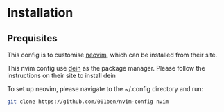# Installation

## Prequisites
This config is to customise [neovim](https://neovim.io/), which can be installed from their site.

This nvim config use [dein](https://github.com/Shougo/dein.vim) as the package manager. Please follow the instructions on their site to install dein

To set up neovim, please navigate to the ~/.config directory and run:
```sh
git clone https://github.com/001ben/nvim-config nvim
```
